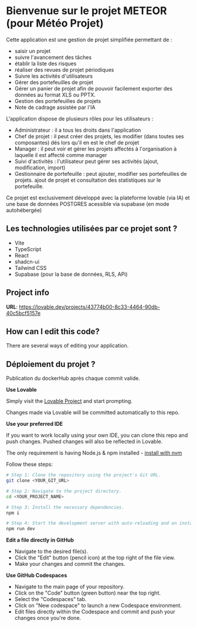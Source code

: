 # Bienvenue sur le projet METEOR (pour Météo Projet)

Cette application est une gestion de projet simplifiée permettant de :
- saisir un projet
- suivre l'avancement des tâches
- établir la liste des risques
- réaliser des revues de projet périodiques
- Suivre les activités d'utilisateurs
- Gérer des portefeuilles de projet
- Gérer un panier de projet afin de pouvoir facilement exporter des données au format XLS ou PPTX.
- Gestion des portefeuilles de projets
- Note de cadrage assistée par l'IA

L'application dispose de plusieurs rôles pour les utilisateurs :
- Administrateur : il a tous les droits dans l'application
- Chef de projet : il peut créer des projets, les modifier (dans toutes ses composantes) dés lors qu'il en est le chef de projet
- Manager : il peut voir et gérer les projets affectés à l'organisation à laquelle il est affecté comme manager
- Suivi d'activités : l'utilisateur peut gérer ses activités (ajout, modification, import)
- Gestionnaire de portefeuille : peut ajouter, modifier ses portefeuilles de projets. ajout de projet et consultation des statistiques sur le portefeuille.

Ce projet est exclusivement développé avec la plateforme lovable (via IA) et une base de données POSTGRES acessible via supabase (en mode autohébergée)



## Les technologies utilisées par ce projet sont ?

- Vite
- TypeScript
- React
- shadcn-ui
- Tailwind CSS
- Supabase (pour la base de données, RLS, APi)

## Project info

**URL**: https://lovable.dev/projects/43774b00-8c33-4464-90db-40c5bcf5157e

## How can I edit this code?

There are several ways of editing your application.


## Déploiement du projet ?

Publication du dockerHub après chaque commit valide.

**Use Lovable**

Simply visit the [Lovable Project](https://lovable.dev/projects/43774b00-8c33-4464-90db-40c5bcf5157e) and start prompting.

Changes made via Lovable will be committed automatically to this repo.

**Use your preferred IDE**

If you want to work locally using your own IDE, you can clone this repo and push changes. Pushed changes will also be reflected in Lovable.

The only requirement is having Node.js & npm installed - [install with nvm](https://github.com/nvm-sh/nvm#installing-and-updating)

Follow these steps:

```sh
# Step 1: Clone the repository using the project's Git URL.
git clone <YOUR_GIT_URL>

# Step 2: Navigate to the project directory.
cd <YOUR_PROJECT_NAME>

# Step 3: Install the necessary dependencies.
npm i

# Step 4: Start the development server with auto-reloading and an instant preview.
npm run dev
```

**Edit a file directly in GitHub**

- Navigate to the desired file(s).
- Click the "Edit" button (pencil icon) at the top right of the file view.
- Make your changes and commit the changes.

**Use GitHub Codespaces**

- Navigate to the main page of your repository.
- Click on the "Code" button (green button) near the top right.
- Select the "Codespaces" tab.
- Click on "New codespace" to launch a new Codespace environment.
- Edit files directly within the Codespace and commit and push your changes once you're done.





